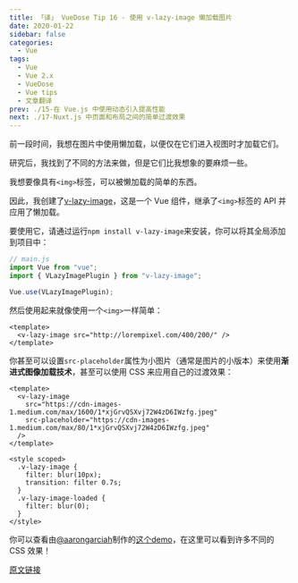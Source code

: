 ```yaml
---
title: 「译」 VueDose Tip 16 - 使用 v-lazy-image 懒加载图片
date: 2020-01-22
sidebar: false
categories:
  - Vue
tags:
  - Vue
  - Vue 2.x
  - VueDose
  - Vue tips
  - 文章翻译
prev: ./15-在 Vue.js 中使用动态引入提高性能
next: ./17-Nuxt.js 中页面和布局之间的简单过渡效果
---
```


前一段时间，我想在图片中使用懒加载，以便仅在它们进入视图时才加载它们。

研究后，我找到了不同的方法来做，但是它们比我想象的要麻烦一些。

我想要像具有`<img>`标签，可以被懒加载的简单的东西。

因此，我创建了[v-lazy-image](https://github.com/alexjoverm/v-lazy-image)，这是一个 Vue 组件，继承了`<img>`标签的 API 并应用了懒加载。

要使用它，请通过运行`npm install v-lazy-image`来安装，你可以将其全局添加到项目中：

```js
// main.js
import Vue from "vue";
import { VLazyImagePlugin } from "v-lazy-image";

Vue.use(VLazyImagePlugin);
```

然后使用起来就像使用一个`<img>`一样简单：

```vue
<template>
  <v-lazy-image src="http://lorempixel.com/400/200/" />
</template>
```

你甚至可以设置`src-placeholder`属性为小图片（通常是图片的小版本）来使用**渐进式图像加载技术**，甚至可以使用 CSS 来应用自己的过渡效果：

```vue
<template>
  <v-lazy-image
    src="https://cdn-images-1.medium.com/max/1600/1*xjGrvQSXvj72W4zD6IWzfg.jpeg"
    src-placeholder="https://cdn-images-1.medium.com/max/80/1*xjGrvQSXvj72W4zD6IWzfg.jpeg"
  />
</template>

<style scoped>
  .v-lazy-image {
    filter: blur(10px);
    transition: filter 0.7s;
  }
  .v-lazy-image-loaded {
    filter: blur(0);
  }
</style>
```

你可以查看由[@aarongarciah](https://twitter.com/aarongarciah)制作的[这个demo](https://codesandbox.io/s/9l3n6j5944)，在这里可以看到许多不同的 CSS 效果！

[原文链接](https://vuedose.tips/tips/lazy-loading-images-with-v-lazy-image)
